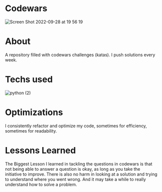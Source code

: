 # Codewars
![Screen Shot 2022-09-28 at 19 56 19](https://user-images.githubusercontent.com/94779649/192928383-8a7998a0-07a9-4579-a818-cf18499e35f6.png)
# About
A repository filled with codewars challenges (katas). I push solutions every week.
# Techs used
![python (2)](https://user-images.githubusercontent.com/94779649/192928695-552559b3-a59e-4620-8e3e-cebb7404f515.png)
# Optimizations
I consistently refactor and optimize my code, sometimes for efficiency, sometimes for readability.
# Lessons Learned
The Biggest Lesson I learned in tackling the questions in codewars is that not being able to answer a question is okay, as long as you take the initiative to improve. There is also no harm in looking at a solution and trying to understand where you went wrong. And it may take a while to really understand how to solve a problem.  
